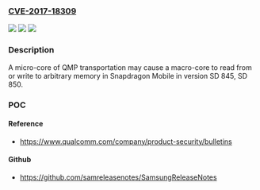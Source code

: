 ### [CVE-2017-18309](https://cve.mitre.org/cgi-bin/cvename.cgi?name=CVE-2017-18309)
![](https://img.shields.io/static/v1?label=Product&message=Snapdragon%20Mobile&color=blue)
![](https://img.shields.io/static/v1?label=Version&message=n%2Fa&color=blue)
![](https://img.shields.io/static/v1?label=Vulnerability&message=Improper%20Validation%20of%20Array%20Index%20in%20G-Link&color=brighgreen)

### Description

A micro-core of QMP transportation may cause a macro-core to read from or write to arbitrary memory in Snapdragon Mobile in version SD 845, SD 850.

### POC

#### Reference
- https://www.qualcomm.com/company/product-security/bulletins

#### Github
- https://github.com/samreleasenotes/SamsungReleaseNotes

